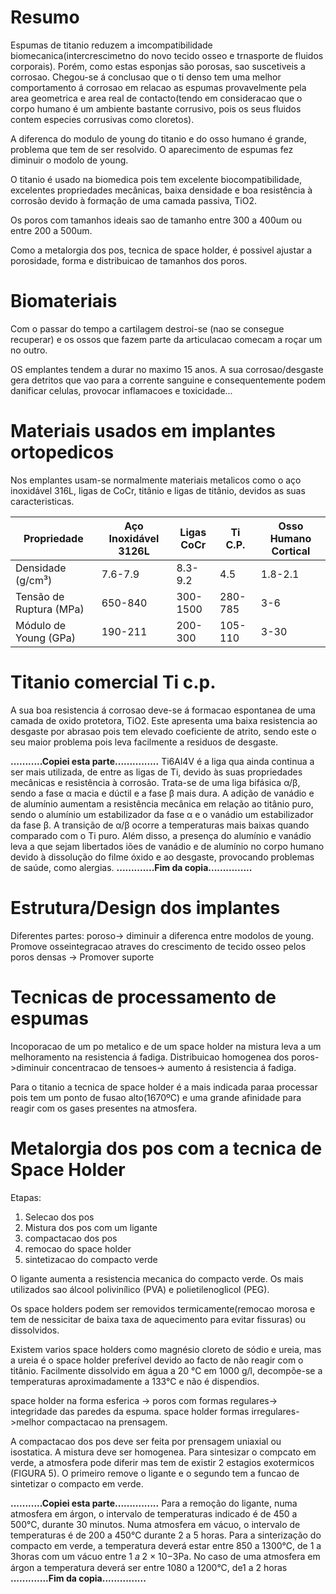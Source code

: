 # Resumo
Espumas de titanio reduzem a imcompatibilidade biomecanica(intercrescimetno do novo tecido osseo e trnasporte de fluidos corporais). Porém, como estas esponjas são porosas, sao suscetiveis a corrosao. Chegou-se á conclusao que o ti denso tem uma melhor comportamento á corrosao em relacao as espumas provavelmente pela area geometrica e area real de contacto(tendo em consideracao que o corpo humano é um ambiente bastante corrusivo, pois os seus fluidos contem especies corrusivas como cloretos).

A diferenca do modulo de young do titanio e do osso humano é grande, problema que tem de ser resolvido. O aparecimento de espumas fez diminuir o modolo de young.

O titanio é usado na biomedica pois tem excelente biocompatibilidade, excelentes propriedades mecânicas, baixa densidade e boa resistência à corrosão devido à formação de uma camada passiva, TiO2.

Os poros com tamanhos ideais sao de tamanho entre 300 a 400um ou entre 200 a 500um.

Como a metalorgia dos pos, tecnica de space holder, é possivel ajustar a porosidade, forma e distribuicao de tamanhos dos poros.

# Biomateriais
Com o passar do tempo a cartilagem destroi-se (nao se consegue recuperar) e os ossos que fazem parte da articulacao comecam a roçar um no outro.

OS emplantes tendem a durar no maximo 15 anos. A sua corrosao/desgaste gera detritos que vao para a corrente sanguine e consequentemente podem danificar celulas, provocar inflamacoes e toxicidade...

# Materiais usados em implantes ortopedicos
Nos emplantes usam-se normalmente materiais metalicos como o aço inoxidável 316L, ligas de CoCr, titânio e ligas de titânio, devidos as suas caracteristicas.

| Propriedade                | Aço Inoxidável 3126L | Ligas CoCr   | Ti C.P. | Osso Humano Cortical |
|----------------------------|----------------------|--------------|---------|-----------------------|
| Densidade (g/cm³)          | 7.6-7.9              | 8.3-9.2      | 4.5     | 1.8-2.1               |
| Tensão de Ruptura (MPa)    | 650-840              | 300-1500     | 280-785 | 3-6                   |
| Módulo de Young (GPa)      | 190-211              | 200-300      | 105-110 | 3-30                  |

# Titanio comercial Ti c.p.
A sua boa resistencia á corrosao deve-se á formacao espontanea de uma camada de oxido protetora, TiO2. Este apresenta uma baixa resistencia ao desgaste por abrasao pois tem elevado coeficiente de atrito, sendo este o seu maior problema pois leva facilmente a residuos de desgaste.

**...........Copiei esta parte...............**
Ti6Al4V é a liga qua ainda continua a ser mais utilizada, de entre as ligas de Ti, devido às suas propriedades mecânicas e resistência à corrosão. Trata-se de uma liga bifásica α/β, sendo a fase α macia e dúctil e a fase β mais dura. A adição de vanádio e de alumínio aumentam a resistência mecânica em relação ao titânio puro, sendo o alumínio um estabilizador da fase α e o vanádio um estabilizador da fase β. A transição de α/β ocorre a temperaturas mais baixas quando comparado com o Ti puro. Além disso, a presença do alumínio e vanádio leva a que sejam libertados iões de vanádio e de alumínio no corpo humano devido à dissolução do filme óxido e ao desgaste, provocando problemas de saúde, como alergias.
**.............Fim da copia...............**

# Estrutura/Design dos implantes
Diferentes partes:
poroso-> diminuir a diferenca entre modolos de young. Promove osseintegracao atraves do crescimento de tecido osseo pelos poros
densas -> Promover suporte

# Tecnicas de processamento de espumas
Incoporacao de um po metalico e de um space holder na mistura leva a um melhoramento na resistencia á fadiga. Distribuicao homogenea dos poros->diminuir concentracao de tensoes-> aumento á resistencia á fadiga.

Para o titanio a tecnica de space holder é a mais indicada paraa processar pois tem um ponto de fusao alto(1670ºC) e uma grande afinidade para reagir com os gases presentes na atmosfera.

# Metalorgia dos pos com a tecnica de Space Holder
Etapas:
1. Selecao dos pos
2. Mistura dos pos com um ligante
3. compactacao dos pos
4. remocao do space holder
5. sintetizacao do compacto verde

O ligante aumenta a resistencia mecanica do compacto verde. Os mais utilizados sao álcool polivinílico (PVA) e polietilenoglicol (PEG).

Os space holders podem ser removidos termicamente(remocao morosa e tem de nessicitar de baixa taxa de aquecimento para evitar fissuras) ou dissolvidos.

Existem varios space holders como magnésio cloreto de sódio e ureia, mas a ureia é o space holder preferível devido ao facto de não reagir com o titânio. Facilmente dissolvido em água a 20 °C em 1000 g/l, decompõe-se a temperaturas aproximadamente a 133°C e não é dispendios.

space holder na forma esferica -> poros com formas regulares-> integridade das paredes da espuma. 
space holder formas irregulares->melhor compactacao na prensagem.

A compactacao dos pos deve ser feita por prensagem uniaxial ou isostatica. A mistura deve ser homogenea. Para sintesizar o compcato em verde, a atmosfera pode diferir mas tem de existir 2 estagios exotermicos (FIGURA 5). O primeiro remove o ligante e o segundo tem a funcao de sintetizar o compacto em verde.

**...........Copiei esta parte...............**
Para a remoção do ligante, numa atmosfera em árgon, o intervalo de temperaturas indicado é de 450 a 500°C, durante 30 minutos. Numa atmosfera em vácuo, o intervalo de temperaturas é de
200 a 450°C durante 2 a 5 horas.
Para a sinterização do compacto em verde, a temperatura deverá estar entre 850 a 1300°C, de 1 a 3horas com um vácuo entre 1 𝑎 2 × 10−3Pa. No caso de uma atmosfera em árgon a temperatura deverá ser entre 1080 a 1200°C, de1 a 2 horas
**.............Fim da copia...............**

